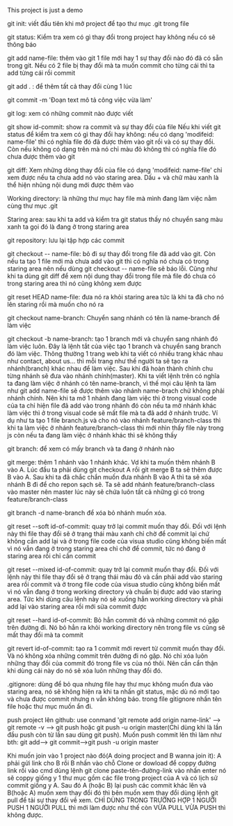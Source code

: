 This project is just a demo 

git init: viết đầu tiên khi mở project để tạo thư mục .git trong file

git status: Kiểm tra xem có gì thay đổi trong project hay không nếu có sẽ thông báo

git add name-file: thêm vào git 1 file mới hay 1 sự thay đổi nào đó đã có sẵn trong git. Nếu có 2 file bị thay đổi mà ta muốn commit cho từng cái thì ta add từng cái rồi commit

git add . : để thêm tất cả thay đổi cùng 1 lúc

git commit -m 'Đoạn text mô tả công việc vừa làm'

git log: xem có những commit nào được viết

git show id-commit: show ra commit và sự thay đổi của file
Nếu khi viết git status để kiểm tra xem có gì thay đổi hay không: nếu có dạng 'modifeid: name-file' thì có nghĩa file đó đã được thêm vào git rồi và có sự thay đổi. Còn nếu không có dạng trên mà nó chỉ màu đỏ không thì có nghĩa file đó chưa được thêm vào git

git diff: Xem những dòng thay đổi của file có dạng 'modifeid: name-file' chỉ xem được nếu ta chưa add nó vào staring area. Dấu + và chữ màu xanh là thể hiện nhũng nội dung mới được thêm vào 

Working directory: là những thư mục hay file mà mình đang làm việc nằm cùng thư mục .git

Staring area: sau khi ta add và kiểm tra git status thấy nó chuyển sang màu xanh ta gọi đó là đang ở trong staring area

git repository: lưu lại tập hợp các commit

git checkout -- name-file: bỏ đi sự thay đổi trong file đã add vào git. Còn nếu ta tạo 1 file mới mà chưa add vào git thì có nghĩa nó chưa có trong staring area nên nếu dùng git checkout -- name-file sẽ báo lỗi. Cũng như khi ta dùng git diff để xem nội dung thay đổi trong file mà file đó chưa có trong staring area thì nó cũng không xem được

git reset HEAD name-file: đưa nó ra khỏi staring area tức là khi ta đã cho nó lên staring rồi mà muốn cho nó ra

git checkout name-branch: Chuyển sang nhánh có tên là name-branch để làm việc

git checkout -b name-branch: tạo 1 branch mới và chuyển sang nhánh đó làm việc luôn.  Đây là lệnh tắt của việc tạo 1 branch và chuyển sang branch đó làm việc. Thông thường 1 trang web khi ta viết có nhiều trang khác nhau như contact, about us... thì mỗi trang như thế người ta sẽ tạo ra nhánh(branch) khác nhau để làm việc. Sau khi đã hoàn thành chỉnh chu từng nhánh sẽ đưa vào nhánh chính(master). Khi ta viết lệnh trên có nghĩa ta đang làm việc ở nhánh có tên name-branch, vì thế mọi câu lệnh ta làm như git add name-file sẽ được thêm vào nhánh name-brach chứ không phải nhánh chính. Nên khi ta mở 1 nhánh đang làm việc thì ở trong visual code của ta chỉ hiện file đã add vào trong nhánh đó còn nếu ta mở nhánh khác làm việc thì ở trong visual code sẽ mất file mà ta đã add ở nhánh trước. Ví dụ như ta tạo 1 file branch.js và cho nó vào nhánh feature/branch-class thì khi ta làm việc ở nhánh feature/branch-class thì mới nhìn thấy file này trong js còn nếu ta đang làm việc ở nhánh khác thì sẽ không thấy

git branch: để xem có mấy branch và ta đang ở nhánh nào

git merge: thêm 1 nhánh vào 1 nhánh khác. Vd khi ta muốn thêm nhánh B vào A. Lúc đầu ta phải dùng git checkout A rồi git merge B ta sẽ thêm được B vào A. Sau khi ta đã chắc chắn muốn đưa nhánh B vào A thì ta sẽ xóa nhánh B đi để cho repon sạch sẽ. Ta sẽ add nhánh feature/branch-class vào master nên master lúc này sẽ chứa luôn tất cả những gì có trong feature/branch-class

git branch -d name-branch để xóa bỏ nhánh muốn xóa. 

git reset --soft id-of-commit: quay trở lại commit muốn thay đổi. Đối với lệnh này thì file thay đổi sẽ ở trạng thái màu xanh chỉ chờ để commit lại chứ không cần add lại và ở trong file code của visua studio cũng không biến mất vì nó vẫn đang ở trong staring area chỉ chờ để commit, tức nó đang ở staring area rồi chỉ cần commit

git reset --mixed id-of-commit: quay trở lại commit muốn thay đổi. Đối với lệnh này thì file thay đổi sẽ ở trạng thái màu đỏ và cần phải add vào staring area rồi commit và ở trong file code của visua studio cũng không biến mất vì nó vẫn đang ở trong working directory và chuẩn bị được add vào staring area. Tức khi dùng câu lệnh này nó sẽ xuống hẳn working directory và phải add lại vào staring area rồi mới sửa commit được

git reset --hard id-of-commit: Bỏ hẳn commit đó và những commit nó gặp trên đường đi. Nó bỏ hẳn ra khỏi working directory nên trong file vs cũng sẽ mất thay đổi mà ta commit

git revert id-of-commit: tạo ra 1 commit mới revert từ commit muốn thay đổi. Và nó không xóa những commit trên đường đi nó gặp. Nó chỉ xóa luôn những thay đổi của commit đó trong file vs của nó thôi. Nên cần cẩn thận khi dùng cái này do nó sẽ xóa luôn những thay đổi đó.

.gitignore: dùng để bỏ qua nhưng file hay thư mục không muốn đưa vào staring area, nó sẽ không hiện ra khi ta nhấn git status, mặc dù nó mới tạo và chưa được commit nhưng n vẫn không báo. trong file gitignore nhấn tên file hoặc thư mục muốn ẩn đi. 

push project lên github: use conmand 'git remote add origin name-link' --> git remote -v --> git push hoặc git push -u origin master(Chỉ dùng khi là lần đầu push còn từ lần sau dùng git push). Muốn push commit lên thì làm như bth: git add--> git commit-->git push -u origin master

Khi muốn join vào 1 project nào đó(A doing procject and B wanna join it): A phải gửi link cho B rồi B nhấn vào chỗ Clone or dowload để coppy đường link rồi vào cmd dùng lệnh git clone paste-tên-đường-link vào nhấn enter nó sẽ coppy giống y 1 thư mục gồm các file trong project của A và có lịch sử commit giống y A. Sau đó A (hoặc B) lại push các commit khác lên và B(hoặc A) muốn xem thay đổi đó thì bên muốn xem thay đổi dùng lệnh git pull để tải sự thay đổi về xem. CHỈ DÙNG TRONG TRƯỜNG HỢP 1 NGƯỜI PUSH 1 NGƯỜI PULL thì mới làm được như thế còn VỪA PULL VỪA PUSH thì không được. 